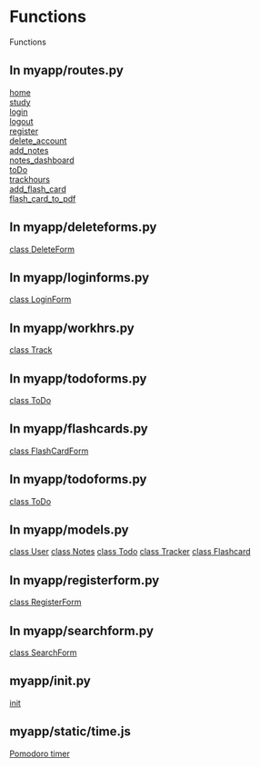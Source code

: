 # Functions
Functions 

## In myapp/routes.py
[home](http://127.0.0.1:8000/about/)    
[study](http://127.0.0.1:8000/about/)    
[login](http://127.0.0.1:8000/about/)    
[logout](http://127.0.0.1:8000/about/)    
[register](http://127.0.0.1:8000/about/)    
[delete_account](http://127.0.0.1:8000/about/)   
[add_notes](http://127.0.0.1:8000/about/)   
[notes_dashboard](http://127.0.0.1:8000/about/)<br />
[toDo](http://127.0.0.1:8000/about/)<br />
[trackhours](http://127.0.0.1:8000/about/)<br />
[add_flash_card](http://127.0.0.1:8000/about/) <br />
[flash_card_to_pdf](http://127.0.0.1:8000/about/)<br />

## In myapp/deleteforms.py
[class DeleteForm](http://127.0.0.1:8000/about/) 

## In myapp/loginforms.py
[class LoginForm](http://127.0.0.1:8000/about/) 

## In myapp/workhrs.py
[class Track](http://127.0.0.1:8000/about/)

## In myapp/todoforms.py
[class ToDo](http://127.0.0.1:8000/about/)

## In myapp/flashcards.py
[class FlashCardForm](http://127.0.0.1:8000/about/)

## In myapp/todoforms.py
[class ToDo](http://127.0.0.1:8000/about/)

## In myapp/models.py
[class User](http://127.0.0.1:8000/about/) 
[class Notes](http://127.0.0.1:8000/about/) 
[class Todo](http://127.0.0.1:8000/about/)
[class Tracker](http://127.0.0.1:8000/about/)
[class Flashcard](http://127.0.0.1:8000/about/)

## In myapp/registerform.py
[class RegisterForm](http://127.0.0.1:8000/about/) 
## In myapp/searchform.py
[class SearchForm](http://127.0.0.1:8000/about/) 
## myapp/init.py
[init](http://127.0.0.1:8000/about/)
## myapp/static/time.js
[Pomodoro timer]()
